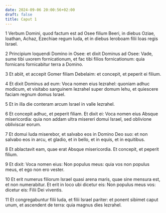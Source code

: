 ```yaml
---
date: 2024-09-06 20:00:56+02:00
draft: false
title: Caput 1
---
```





1 Verbum Domini, quod factum est ad Osee filium Beeri, in diebus Oziae, Ioathan, Achaz, Ezechiae regum Iuda, et in diebus Ieroboam filii Ioas regis Israel.

2 Principium loquendi Domino in Osee: et dixit Dominus ad Osee: Vade, sume tibi uxorem fornicationum, et fac tibi filios fornicationum: quia fornicans fornicabitur terra a Domino.

3 Et abiit, et accepit Gomer filiam Debelaim: et concepit, et peperit ei filium.

4 Et dixit Dominus ad eum: Voca nomen eius Iezrahel: quoniam adhuc modicum, et visitabo sanguinem Iezrahel super domum Iehu, et quiescere faciam regnum domus Israel.

5 Et in illa die conteram arcum Israel in valle Iezrahel.

6 Et concepit adhuc, et peperit filiam. Et dixit ei: Voca nomen eius Absque misericordia: quia non addam ultra misereri domui Israel, sed oblivione obliviscar eorum.

7 Et domui Iuda miserebor, et salvabo eos in Domino Deo suo: et non salvabo eos in arcu, et gladio, et in bello, et in equis, et in equitibus.

8 Et ablactavit eam, quae erat Absque misericordia. Et concepit, et peperit filium.

9 Et dixit: Voca nomen eius: Non populus meus: quia vos non populus meus, et ego non ero vester.

10 Et erit numerus filiorum Israel quasi arena maris, quae sine mensura est, et non numerabitur. Et erit in loco ubi dicetur eis: Non populus meus vos: dicetur eis: Filii Dei viventis.

11 Et congregabuntur filii Iuda, et filii Israel pariter: et ponent sibimet caput unum, et ascendent de terra: quia magnus dies Iezrahel.

